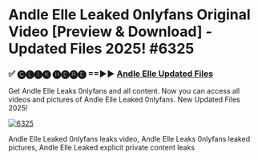 # Andle Elle Leaked 0nlyfans Original Video [Preview & Download] - Updated Files 2025! #6325

<h3>✅ 🅒🅛🅘🅚 🅗🅔🅡🅔 ==►► <a href="https://mediafile.pages.dev?q=Andle+Elle&ref=B5R" rel="nofollow">Andle Elle Updated Files</a></h3>

Get Andle Elle Leaks 0nlyfans and all content. Now you can access all videos and pictures of Andle Elle Leaked 0nlyfans. New Updated Files 2025!

[![6325](https://github.com/user-attachments/assets/f5210949-1d50-4880-9bd9-f37c6975c838)](https://mediafile.pages.dev?q=Andle+Elle&ref=B5R)

Andle Elle Leaked 0nlyfans leaks video, Andle Elle Leaks 0nlyfans leaked pictures, Andle Elle Leaked explicit private content leaks
